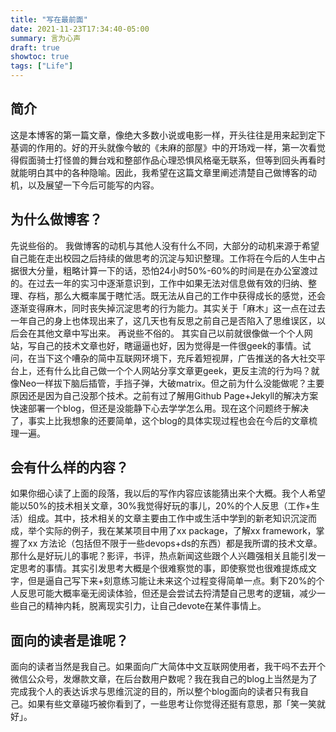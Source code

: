 ```yaml
---
title: "写在最前面"
date: 2021-11-23T17:34:40-05:00
summary: 言为心声
draft: true
showtoc: true
tags: ["Life"]
---
```

## 简介

这是本博客的第一篇文章，像绝大多数小说或电影一样，开头往往是用来起到定下基调的作用的。好的开头就像今敏的《未麻的部屋》中的开场戏一样，第一次看觉得假面骑士打怪兽的舞台戏和整部作品心理恐惧风格毫无联系，但等到回头再看时就能明白其中的各种隐喻。因此，我希望在这篇文章里阐述清楚自己做博客的动机，以及展望一下今后可能写的内容。

## 为什么做博客？
先说些俗的。
我做博客的动机与其他人没有什么不同，大部分的动机来源于希望自己能在走出校园之后持续的做思考的沉淀与知识整理。工作将在今后的人生中占据很大分量，粗略计算一下的话，恐怕24小时50%-60%的时间是在办公室渡过的。在过去一年的实习中逐渐意识到，工作中如果无法对信息做有效的归纳、整理、存档，那么大概率属于瞎忙活。既无法从自己的工作中获得成长的感觉，还会逐渐变得麻木，同时丧失掉沉淀思考的行为能力。其实关于「麻木」这一点在过去一年自己的身上也体现出来了，这几天也有反思之前自己是否陷入了思维误区，以后会在其他文章中写出来。
再说些不俗的。
其实自己以前就很像做一个个人网站，写自己的技术文章也好，瞎逼逼也好，因为觉得是一件很geek的事情。试问，在当下这个嘈杂的简中互联网环境下，充斥着短视屏，广告推送的各大社交平台上，还有什么比自己做一个个人网站分享文章更geek，更反主流的行为吗？就像Neo一样拔下脑后插管，手挡子弹，大破matrix。但之前为什么没能做呢？主要原因还是因为自己没那个技术。之前有过了解用Github Page+Jekyll的解决方案快速部署一个blog，但还是没能静下心去学学怎么用。现在这个问题终于解决了，事实上比我想象的还要简单，这个blog的具体实现过程也会在今后的文章梳理一遍。
## 会有什么样的内容？
如果你细心读了上面的段落，我以后的写作内容应该能猜出来个大概。我个人希望能以50%的技术相关文章，30%我觉得好玩的事儿，20%的个人反思（工作+生活）组成。其中，技术相关的文章主要由工作中或生活中学到的新老知识沉淀而成，举个实际的例子，我在某某项目中用了xx package，了解xx framework，掌握了xx 方法论（包括但不限于一些devops+ds的东西）都是我所谓的技术文章。那什么是好玩儿的事呢？影评，书评，热点新闻这些跟个人兴趣强相关且能引发一定思考的事情。其实引发思考大概是个很难察觉的事，即使察觉也很难提炼成文字，但是逼自己写下来+刻意练习能让未来这个过程变得简单一点。剩下20%的个人反思可能大概率毫无阅读体验，但还是会尝试去捋清楚自己思考的逻辑，减少一些自己的精神内耗，脱离现实引力，让自己devote在某件事情上。
## 面向的读者是谁呢？
面向的读者当然是我自己。如果面向广大简体中文互联网使用者，我干吗不去开个微信公众号，发爆款文章，在后台数用户数呢？我在我自己的blog上当然是为了完成我个人的表达诉求与思维沉淀的目的，所以整个blog面向的读者只有我自己。如果有些文章碰巧被你看到了，一些思考让你觉得还挺有意思，那「笑一笑就好」。
